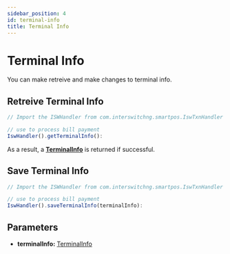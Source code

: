 ```yaml
---
sidebar_position: 4
id: terminal-info
title: Terminal Info
---
```



# Terminal Info

You can make retreive and make changes to terminal info.

## Retreive Terminal Info

```jsx
// Import the ISWHandler from com.interswitchng.smartpos.IswTxnHandler

// use to process bill payment
IswHandler().getTerminalInfo(): 
```

As a result, a **[TerminalInfo](/docs/Classes/terminalInfo)** is returned if successful.

## Save Terminal Info

```jsx
// Import the ISWHandler from com.interswitchng.smartpos.IswTxnHandler

// use to process bill payment
IswHandler().saveTerminalInfo(terminalInfo): 
```

## Parameters

- **terminalInfo:** [TerminalInfo](/docs/Classes/terminalInfo)
